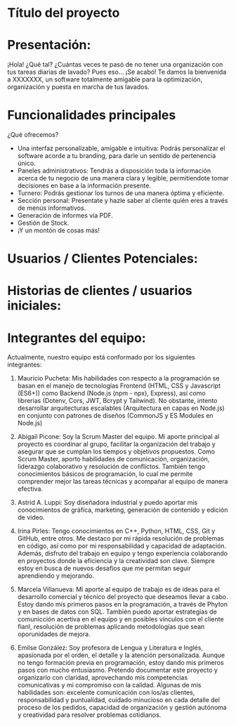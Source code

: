 # Título del proyecto

# Presentación:
¡Hola! ¿Qué tal?
¿Cuántas veces te pasó de no tener una organización con tus tareas diarias de lavado? Pues eso... ¡Se acabó!
Te damos la bienvenida a XXXXXXX, un software totalmente amigable para la optimización, organización y puesta en marcha de tus lavados.

# Funcionalidades principales
¿Qué ofrecemos?
* Una interfaz personalizable, amigable e intuitiva: Podrás personalizar el software acorde a tu branding, para darle un sentido de pertenencia único.
* Paneles administrativos: Tendrás a disposición toda la información acerca de tu negocio de una manera clara y legible, permitiendote tomar decisiones en base a la información presente.
* Turnero: Podrás gestionar los turnos de una manera óptima y eficiente.
* Sección personal: Presentate y hazle saber al cliente quién eres a través de menús informativos.
* Generación de informes vía PDF.
* Gestión de Stock.
* ¡Y un montón de cosas más!

# Usuarios / Clientes Potenciales:

# Historias de clientes / usuarios iniciales:

# Integrantes del equipo:
Actualmente, nuestro equipo está conformado por los siguientes integrantes:
1) Mauricio Pucheta: Mis habilidades con respecto a la programación se basan en el manejo de tecnologías Frontend (HTML, CSS y Javascript (ES6+)) como Backend (Node.js (npm - npx), Express), así como librerias (Dotenv, Cors, JWT, Bcrypt y Tailwind). No obstante, intento desarrollar arquitecturas escalables (Arquitectura en capas en Node.js) en conjunto con patrones de diseños (CommonJS y ES Modules en Node.js) 

2) Abigail Picone: Soy la Scrum Master del equipo. Mi aporte principal al proyecto es coordinar al grupo, facilitar la organización del trabajo y asegurar que se cumplan los tiempos y objetivos propuestos. Como Scrum Master, aporto habilidades de comunicación, organización, liderazgo colaborativo y resolución de conflictos. También tengo conocimientos básicos de programación, lo cual me permite comprender mejor las tareas técnicas y acompañar al equipo de manera efectiva.

3) Astrid A. Luppi: Soy diseñadora industrial y puedo aportar mis conocimientos de gráfica, marketing, generación de contenido y edición de video.

4) Irina Pirles: Tengo conocimientos en C++, Python, HTML, CSS, Git y GitHub, entre otros. Me destaco por mi rápida resolución de problemas en código, así como por mi responsabilidad y capacidad de adaptación. Además, disfruto del trabajo en equipo y tengo experiencia colaborando en proyectos donde la eficiencia y la creatividad son clave. Siempre estoy en busca de nuevos desafíos que me permitan seguir aprendiendo y mejorando.

5) Marcela Villanueva: Mi aporte al equipo de trabajo es de ideas para el desarrollo comercial y técnico del proyecto que deseamos llevar a cabo. Estoy dando mis primeros pasos en la programación, a través de Phyton y en bases de datos con SQL. También puedo aportar estrategias de comunicción acertiva en el equipo y en posibles vínculos con el cliente fianl, resolución de problemas aplicando metodologías que sean oporunidades de mejora.

6) Emilse González: Soy profesora de Lengua y Literatura e Inglés, apasionada por el orden, el detalle y la atención personalizada. Aunque no tengo formación previa en programación, estoy dando mis primeros pasos con mucho entusiasmo. Pretendo documentar este proyecto y organizarlo con claridad, aprovechando mis competencias comunicativas y mi compromiso con la calidad. Algunas de mis habilidades son: excelente comunicación con los/as clientes, responsabilidad y puntualidad, cuidado minucioso en cada detalle del proceso de los pedidos, capacidad de organización y gestión autónoma y creatividad para resolver problemas cotidianos.